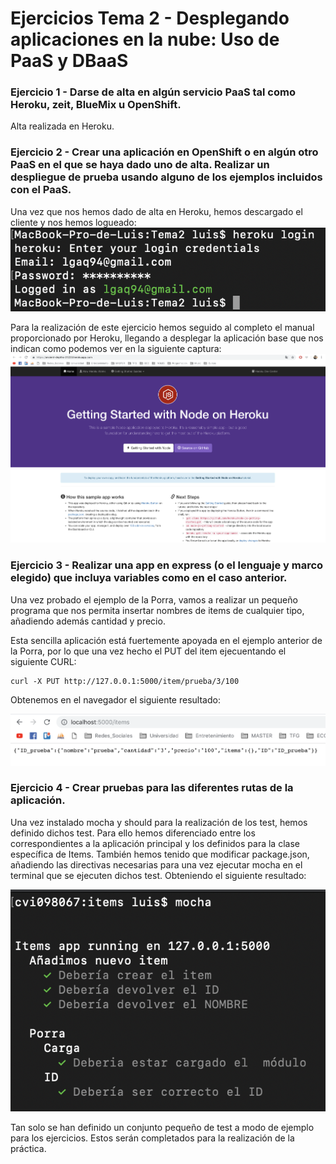 # Ejercicios Tema 2 - Desplegando aplicaciones en la nube: Uso de PaaS y DBaaS

### Ejercicio 1 - Darse de alta en algún servicio PaaS tal como Heroku, zeit, BlueMix u OpenShift.

Alta realizada en Heroku.

### Ejercicio 2 - Crear una aplicación en OpenShift o en algún otro PaaS en el que se haya dado uno de alta. Realizar un despliegue de prueba usando alguno de los ejemplos incluidos con el PaaS.

Una vez que nos hemos dado de alta en Heroku, hemos descargado el cliente y nos hemos logueado:
![login](https://github.com/luiisgallego/MII_CC_EJERCICIOS_1819/blob/master/Tema2/img/Ejercicio2_1.png)

Para la realización de este ejercicio hemos seguido al completo el manual proporcionado por Heroku, llegando a desplegar la aplicación base que nos indican como podemos ver en la siguiente captura:
![Despligue de Heroku](https://github.com/luiisgallego/MII_CC_EJERCICIOS_1819/blob/master/Tema2/img/Ejercicio2_2.png)

### Ejercicio 3 - Realizar una app en express (o el lenguaje y marco elegido) que incluya variables como en el caso anterior.

Una vez probado el ejemplo de la Porra, vamos a realizar un pequeño programa que nos permita insertar nombres de items de cualquier tipo, añadiendo además cantidad y precio. 

Esta sencilla aplicación está fuertemente apoyada en el ejemplo anterior de la Porra, por lo que una vez hecho el PUT del item ejecuentando el siguiente CURL:
~~~
curl -X PUT http://127.0.0.1:5000/item/prueba/3/100
~~~

Obtenemos en el navegador el siguiente resultado:

![Ejercicio3](https://github.com/luiisgallego/MII_CC_EJERCICIOS_1819/blob/master/Tema2/img/Ejercicio3_1.png)

### Ejercicio 4 - Crear pruebas para las diferentes rutas de la aplicación.

Una vez instalado mocha y should para la realización de los test, hemos definido dichos test. Para ello hemos diferenciado entre los correspondientes a la aplicación principal y los definidos para la clase específica de Items. También hemos tenido que modificar package.json, añadiendo las directivas necesarias para una vez ejecutar mocha en el terminal que se ejecuten dichos test. Obteniendo el siguiente resultado:

![Ejercicio4](https://github.com/luiisgallego/MII_CC_EJERCICIOS_1819/blob/master/Tema2/img/Ejercicio4.png)

Tan solo se han definido un conjunto pequeño de test a modo de ejemplo para los ejercicios. Estos serán completados para la realización de la práctica.


